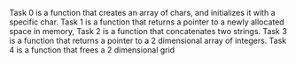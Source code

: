Task 0 is a function that creates an array of chars, and initializes it with a specific char.
Task 1 is a function that returns a pointer to a newly allocated space in memory,
Task 2 is a function that concatenates two strings.
Task 3 is a function that returns a pointer to a 2 dimensional array of integers.
Task 4 is a function that frees a 2 dimensional grid 
